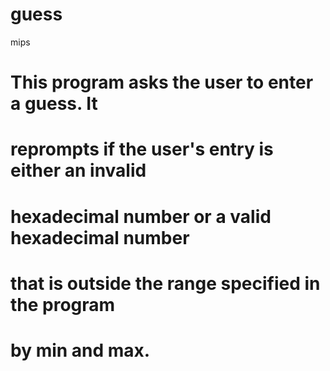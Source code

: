 # guess
mips

# This program asks the user to enter a guess. It
# reprompts if the user's entry is either an invalid
# hexadecimal number or a valid hexadecimal number
# that is outside the range specified in the program
# by min and max.
